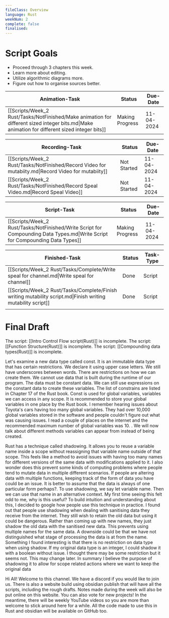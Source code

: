 ```yaml
---
fileClass: Overview
language: Rust
weekNum: 2
complete: false
finalised: 
---
```

# Script Goals

- Proceed through 3 chapters this week.
- Learn more about editing.
- Utilize algorithmic diagrams more.
- Figure out how to organise sources better.




| Animation-Task                                                                                                                                | Status          | Due-Date   |
| --------------------------------------------------------------------------------------------------------------------------------------------- | --------------- | ---------- |
| [[Scripts/Week_2 Rust/Tasks/NotFinished/Make animation for different sized integer bits.md\|Make animation for different sized integer bits]] | Making Progress | 11-04-2024 |


| Recording-Task                                                                                      | Status      | Due-Date   |
| --------------------------------------------------------------------------------------------------- | ----------- | ---------- |
| [[Scripts/Week_2 Rust/Tasks/NotFinished/Record Video for mutabiity.md\|Record Video for mutabiity]] | Not Started | 11-04-2024 |
| [[Scripts/Week_2 Rust/Tasks/NotFinished/Record Speal Video.md\|Record Speal Video]]                 | Not Started | 11-04-2024 |


| Script-Task                                                                                                                   | Status          | Due-Date   |
| ----------------------------------------------------------------------------------------------------------------------------- | --------------- | ---------- |
| [[Scripts/Week_2 Rust/Tasks/NotFinished/Write Script for Compounding Data Types.md\|Write Script for Compounding Data Types]] | Making Progress | 11-04-2024 |


| Finished-Task                                                                                                | Status | Task-Type |
| ------------------------------------------------------------------------------------------------------------ | ------ | --------- |
| [[Scripts/Week_2 Rust/Tasks/Complete/Write speal for channel.md\|Write speal for channel]]                   | Done   | Script    |
| [[Scripts/Week_2 Rust/Tasks/Complete/Finish writing mutability script.md\|Finish writing mutability script]] | Done   | Script    |
|                                                                                                              |        |           |


# Final Draft

The script: [[Intro Control Flow script(Rust)]] is incomplete.
The script: [[Function Structure(Rust)]] is incomplete.
The script: [[Compounding data types(Rust)]] is incomplete.


Let's examine a new data type called const. It is an immutable data type that has certain restrictions. We declare it using upper case letters. We still have underscores between words. There are restrictions on how we can create them. We cannot use data that is built during the runtime of our program. The data must be constant data.  We can still use expressions on the constant data to create these variables. The list of constrains are listed in Chapter 17 of the Rust book.  Const is used for global variables, variables we can access in any scope. It is recommended to store your global variables in one place by the Rust book. I remember hearing issues about Toyota's cars having too many global variables.  They had over 10,000 global variables stored in the software and people couldn't figure out what was causing issues. I read a couple of places on the internet and the recommended maximum number of global variables was 10. . We will now talk about different methods variables can appear from instead of being created.

Rust has a technique called shadowing. It allows you to reuse a variable name inside a scope without reassigning that variable name outside of that scope. This feels like a method to avoid issues with having too many names for different versions of the same data with modifications applied to it. I also wonder does this prevent some kinds of computing problems where people tend to mutate data in multiple different scenarios. If people are altering data with multiple functions, keeping track of the form of data you have could be an issue. It is better to assume that the data is always of one particular form perhaps?. To use shadowing, we say let variable name. Then we can use that name in an alternative context. My first time seeing this felt odd to me, why is this useful? To build intuition and understanding about this, I decided to google how people use this technique in practice. I found out that people use shadowing when dealing with sanitising data they receive from the internet. They still wish to retain the old data but using it could be dangerous. Rather than coming up with new names, they just shadow the old data with the sanitised new data. This prevents using multiple names for the same data. A downside could be that we have not distinguished what stage of processing the data is at from the name. Something I found interesting is that there is no restriction on data type when using shadow. If my original data type is an integer, I could shadow it with a boolean without issue. I thought there may be some restriction but it seems not. This may change later. In summary I believe the purpose of shadowing it to allow for scope related actions where we want to keep the original data


Hi All! Welcome to this channel. We have a discord if you would like to join us. There is also a website build using obsidian publish that will have all the scripts, including the rough drafts. Notes made during the week will also be put online on this website. You can also vote for new projects! In the meantime, there will be weekly YouTube videos so you are more than welcome to stick around here for a while. All the code made to use this in Rust and obsidian will be available on GitHub too.
